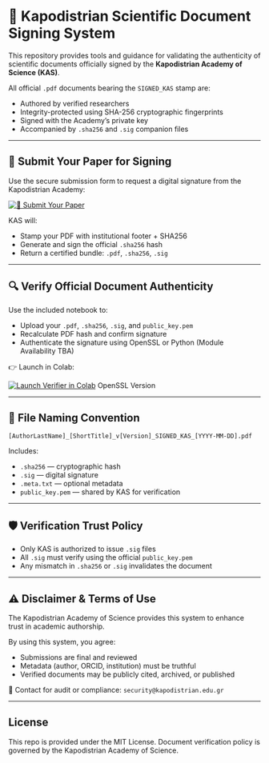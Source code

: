 
# 📄 Kapodistrian Scientific Document Signing System

This repository provides tools and guidance for validating the authenticity of scientific documents officially signed by the **Kapodistrian Academy of Science (KAS)**.

All official `.pdf` documents bearing the `SIGNED_KAS` stamp are:
- Authored by verified researchers
- Integrity-protected using SHA-256 cryptographic fingerprints
- Signed with the Academy’s private key
- Accompanied by `.sha256` and `.sig` companion files

---

## 📝 Submit Your Paper for Signing

Use the secure submission form to request a digital signature from the Kapodistrian Academy:

[![📝 Submit Your Paper](https://img.shields.io/badge/%F0%9F%93%9D%20Submit%20Your%20Paper-KAS%20Secure%20Form-2AA198?style=for-the-badge&logo=googleforms&logoColor=white)](https://forms.gle/oLhKr2KA17NPhSvr9)

KAS will:
- Stamp your PDF with institutional footer + SHA256
- Generate and sign the official `.sha256` hash
- Return a certified bundle: `.pdf`, `.sha256`, `.sig`

---

## 🔍 Verify Official Document Authenticity

Use the included notebook to:
- Upload your `.pdf`, `.sha256`, `.sig`, and `public_key.pem`
- Recalculate PDF hash and confirm signature
- Authenticate the signature using OpenSSL or Python (Module Availability TBA)

👉 Launch in Colab:

[![Launch Verifier in Colab](https://colab.research.google.com/assets/colab-badge.svg)](https://colab.research.google.com/github/Galactic-Code-Developers/kas-verifier-page/blob/main/KAS_Verifier_OpenSSL.ipynb) OpenSSL Version

---

## 📄 File Naming Convention

```
[AuthorLastName]_[ShortTitle]_v[Version]_SIGNED_KAS_[YYYY-MM-DD].pdf
```

Includes:
- `.sha256` — cryptographic hash
- `.sig` — digital signature
- `.meta.txt` — optional metadata
- `public_key.pem` — shared by KAS for verification

---

## 🛡 Verification Trust Policy

- Only KAS is authorized to issue `.sig` files
- All `.sig` must verify using the official `public_key.pem`
- Any mismatch in `.sha256` or `.sig` invalidates the document

---

## ⚠️ Disclaimer & Terms of Use

The Kapodistrian Academy of Science provides this system to enhance trust in academic authorship.

By using this system, you agree:
- Submissions are final and reviewed
- Metadata (author, ORCID, institution) must be truthful
- Verified documents may be publicly cited, archived, or published

🔐 Contact for audit or compliance: `security@kapodistrian.edu.gr`

---

## License

This repo is provided under the MIT License. Document verification policy is governed by the Kapodistrian Academy of Science.
